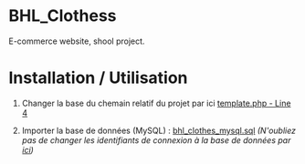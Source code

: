 # BHL_Clothess
E-commerce website, shool project.


# Installation / Utilisation 

1) Changer la base du chemain relatif du projet par ici [template.php - Line 4](https://github.com/quentinhoareau/BHL_Clothes/blob/ec3706c4cda75250fe356e34177baf10b848e058/vue/template.php#L4)

2) Importer la base de données (MySQL) : 
[bhl_clothes_mysql.sql](https://github.com/quentinhoareau/BHL_Clothes/blob/master/private/database/bhl_clothes_mysql.sql)
_(N'oubliez pas de changer les identifiants de connexion à la base de données par [ici](https://github.com/quentinhoareau/BHL_Clothes/blob/ec3706c4cda75250fe356e34177baf10b848e058/Modele/DataBase.php#L11-L14))_


